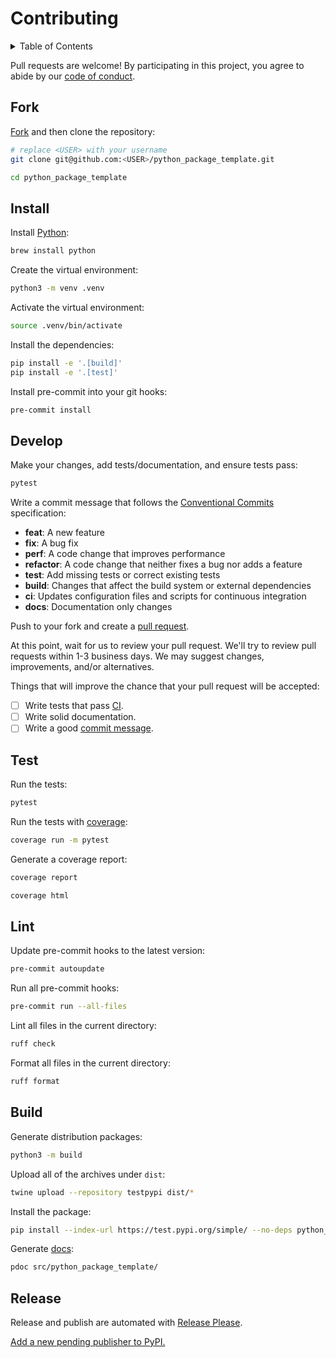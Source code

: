 # Contributing

<details>
<summary>Table of Contents</summary>

- [Fork](#fork)
- [Install](#install)
- [Develop](#develop)
- [Test](#test)
- [Lint](#lint)
- [Build](#build)
- [Release](#release)

</details>

Pull requests are welcome! By participating in this project, you agree to abide by our [code of conduct](https://github.com/remarkablemark/.github/blob/master/CODE_OF_CONDUCT.md).

## Fork

[Fork](https://github.com/remarkablemark/python_package_template/fork) and then clone the repository:

```sh
# replace <USER> with your username
git clone git@github.com:<USER>/python_package_template.git
```

```sh
cd python_package_template
```

## Install

Install [Python](https://www.python.org/):

```sh
brew install python
```

Create the virtual environment:

```sh
python3 -m venv .venv
```

Activate the virtual environment:

```sh
source .venv/bin/activate
```

Install the dependencies:

```sh
pip install -e '.[build]'
pip install -e '.[test]'
```

Install pre-commit into your git hooks:

```sh
pre-commit install
```

## Develop

Make your changes, add tests/documentation, and ensure tests pass:

```sh
pytest
```

Write a commit message that follows the [Conventional Commits](https://www.conventionalcommits.org/) specification:

- **feat**: A new feature
- **fix**: A bug fix
- **perf**: A code change that improves performance
- **refactor**: A code change that neither fixes a bug nor adds a feature
- **test**: Add missing tests or correct existing tests
- **build**: Changes that affect the build system or external dependencies
- **ci**: Updates configuration files and scripts for continuous integration
- **docs**: Documentation only changes

Push to your fork and create a [pull request](https://github.com/remarkablemark/python_package_template/compare/).

At this point, wait for us to review your pull request. We'll try to review pull requests within 1-3 business days. We may suggest changes, improvements, and/or alternatives.

Things that will improve the chance that your pull request will be accepted:

- [ ] Write tests that pass [CI](https://github.com/remarkablemark/python_package_template/actions/workflows/test.yml).
- [ ] Write solid documentation.
- [ ] Write a good [commit message](https://github.com/angular/angular/blob/main/CONTRIBUTING.md#commit).

## Test

Run the tests:

```sh
pytest
```

Run the tests with [coverage](https://coverage.readthedocs.io/):

```sh
coverage run -m pytest
```

Generate a coverage report:

```sh
coverage report
```

```sh
coverage html
```

## Lint

Update pre-commit hooks to the latest version:

```sh
pre-commit autoupdate
```

Run all pre-commit hooks:

```sh
pre-commit run --all-files
```

Lint all files in the current directory:

```sh
ruff check
```

Format all files in the current directory:

```sh
ruff format
```

## Build

Generate distribution packages:

```sh
python3 -m build
```

Upload all of the archives under `dist`:

```sh
twine upload --repository testpypi dist/*
```

Install the package:

```sh
pip install --index-url https://test.pypi.org/simple/ --no-deps python_package_template
```

Generate [docs](https://pdoc.dev/):

```sh
pdoc src/python_package_template/
```

## Release

Release and publish are automated with [Release Please](https://github.com/googleapis/release-please).

[Add a new pending publisher to PyPI.](https://pypi.org/manage/account/publishing/)

